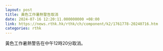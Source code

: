 ```yaml
---
layout: post
title: 黃色工作暑熱警告取消
date: 2024-07-16 12:20:11.000000000 +08:00
link: https://news.rthk.hk/rthk/ch/component/k2/1761778-20240716.htm
categories: rthk
---
```


黃色工作暑熱警告在中午12時20分取消。
